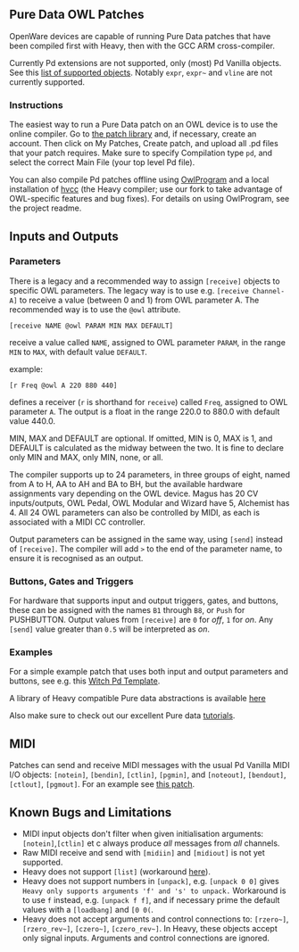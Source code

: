 ## Pure Data OWL Patches

OpenWare devices are capable of running Pure Data patches that have been compiled first with Heavy, then with the GCC ARM cross-compiler.

Currently Pd extensions are not supported, only (most) Pd Vanilla objects. See this [list of supported objects](SupportedObjects.md). Notably `expr`, `expr~` and `vline` are not currently supported.

### Instructions
The easiest way to run a Pure Data patch on an OWL device is to use the online compiler. Go to [the patch library](https://www.rebeltech.org/patch-library/patches/my-patches/) and, if necessary, create an account. Then click on My Patches, Create patch, and upload all .pd files that your patch requires. Make sure to specify Compilation type `pd`, and select the correct Main File (your top level Pd file).

You can also compile Pd patches offline using [OwlProgram](https://github.com/pingdynasty/OwlProgram) and a local installation of [hvcc](https://github.com/pingdynasty/hvcc.git) (the Heavy compiler; use our fork to take advantage of OWL-specific features and bug fixes). For details on using OwlProgram, see the project readme.

## Inputs and Outputs

### Parameters
There is a legacy and a recommended way to assign `[receive]` objects to specific OWL parameters. The legacy way is to use e.g. `[receive Channel-A]` to receive a value (between 0 and 1) from OWL parameter A. The recommended way is to use the `@owl` attribute.

    [receive NAME @owl PARAM MIN MAX DEFAULT]

receive a value called `NAME`, assigned to OWL parameter `PARAM`, in the range `MIN` to `MAX`, with default value `DEFAULT`.

example:

    [r Freq @owl A 220 880 440]

defines a receiver (`r` is shorthand for `receive`) called `Freq`, assigned to OWL parameter `A`. The output is a float in the range 220.0 to 880.0 with default value 440.0.

MIN, MAX and DEFAULT are optional. If omitted, MIN is 0, MAX is 1, and DEFAULT is calculated as the midway between the two. It is fine to declare only MIN and MAX, only MIN, none, or all.

The compiler supports up to 24 parameters, in three groups of eight, named from A to H, AA to AH and BA to BH, but the available hardware assignments vary depending on the OWL device. Magus has 20 CV inputs/outputs, OWL Pedal, OWL Modular and Wizard have 5, Alchemist has 4. All 24 OWL parameters can also be controlled by MIDI, as each is associated with a MIDI CC controller.

Output parameters can be assigned in the same way, using `[send]` instead of `[receive]`. The compiler will add `>` to the end of the parameter name, to ensure it is recognised as an output.

### Buttons, Gates and Triggers
For hardware that supports input and output triggers, gates, and buttons, these can be assigned with the names `B1` through `B8`, or `Push` for PUSHBUTTON. Output values from `[receive]` are `0` for *off*, `1` for *on*. Any `[send]` value greater than `0.5` will be interpreted as *on*. 

### Examples

For a simple example patch that uses both input and output parameters and buttons, see e.g. this [Witch Pd Template](https://www.rebeltech.org/patch-library/patch/Witch_Template).

A library of Heavy compatible Pure data abstractions is available [here](https://github.com/enzienaudio/heavylib)

Also make sure to check out our excellent Pure data [tutorials](https://www.rebeltech.org/tutorials/).

## MIDI

Patches can send and receive MIDI messages with the usual Pd Vanilla MIDI I/O objects: `[notein]`, `[bendin]`, `[ctlin]`, `[pgmin]`, and `[noteout]`, `[bendout]`, `[ctlout]`, `[pgmout]`.
For an example see [this patch](https://www.rebeltech.org/patch-library/patch/PD_MIDI).

## Known Bugs and Limitations

* MIDI input objects don't filter when given initialisation arguments: `[notein]`,`[ctlin]` et c always produce *all* messages from *all* channels.
* Raw MIDI receive and send with `[midiin]` and `[midiout]` is not yet supported.
* Heavy does not support `[list]` (workaround [here](https://forum.pdpatchrepo.info/topic/12820/replacement-for-list/3)).
* Heavy does not support numbers in `[unpack]`, e.g. `[unpack 0 0]` gives `Heavy only supports arguments 'f' and 's' to unpack.` Workaround is to use `f` instead, e.g. `[unpack f f]`, and if necessary prime the default values with a `[loadbang]` and `[0 0(`.
* Heavy does not accept arguments and control connections to: `[rzero~]`, `[rzero_rev~]`, `[czero~]`, `[czero_rev~]`. In Heavy, these objects accept only signal inputs. Arguments and control connections are ignored.
